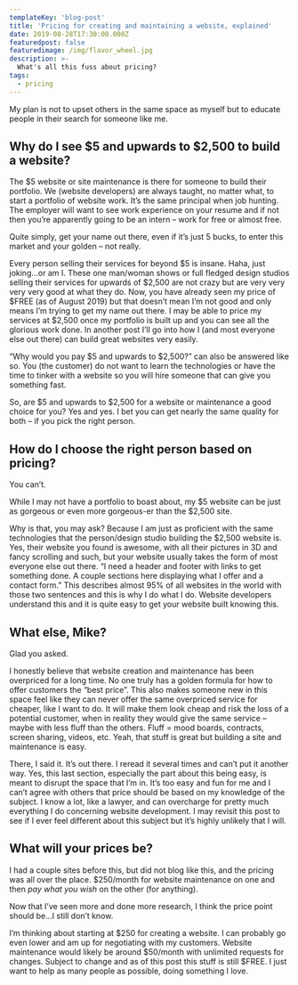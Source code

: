 ```yaml
---
templateKey: 'blog-post'
title: 'Pricing for creating and maintaining a website, explained'
date: 2019-08-28T17:30:00.000Z
featuredpost: false
featuredimage: /img/flavor_wheel.jpg
description: >-
  What's all this fuss about pricing?
tags:
  - pricing
---
```


My plan is not to upset others in the same space as myself but to educate people in their search for someone like me.

## Why do I see $5 and upwards to $2,500 to build a website?

The $5 website or site maintenance is there for someone to build their portfolio. We (website developers) are always taught, no matter what, to start a portfolio of website work. It’s the same principal when job hunting. The employer will want to see work experience on your resume and if not then you’re apparently going to be an intern – work for free or almost free.

Quite simply, get your name out there, even if it’s just 5 bucks, to enter this market and your golden – not really.

Every person selling their services for beyond $5 is insane. Haha, just joking…or am I. These one man/woman shows or full fledged design studios selling their services for upwards of $2,500 are not crazy but are very very very very good at what they do. Now, you have already seen my price of $FREE (as of August 2019) but that doesn’t mean I’m not good and only means I’m trying to get my name out there. I may be able to price my services at $2,500 once my portfolio is built up and you can see all the glorious work done. In another post I’ll go into how I (and most everyone else out there) can build great websites very easily.

“Why would you pay $5 and upwards to $2,500?” can also be answered like so. You (the customer) do not want to learn the technologies or have the time to tinker with a website so you will hire someone that can give you something fast.

So, are $5 and upwards to $2,500 for a website or maintenance a good choice for you? Yes and yes. I bet you can get nearly the same quality for both – if you pick the right person.

## How do I choose the right person based on pricing?

You can’t.

While I may not have a portfolio to boast about, my $5 website can be just as gorgeous or even more gorgeous-er than the $2,500 site.

Why is that, you may ask? Because I am just as proficient with the same technologies that the person/design studio building the $2,500 website is. Yes, their website you found is awesome, with all their pictures in 3D and fancy scrolling and such, but your website usually takes the form of most everyone else out there. “I need a header and footer with links to get something done. A couple sections here displaying what I offer and a contact form.” This describes almost 95% of all websites in the world with those two sentences and this is why I do what I do. Website developers understand this and it is quite easy to get your website built knowing this.

## What else, Mike?

Glad you asked.

I honestly believe that website creation and maintenance has been overpriced for a long time. No one truly has a golden formula for how to offer customers the “best price”. This also makes someone new in this space feel like they can never offer the same overpriced service for cheaper, like I want to do. It will make them look cheap and risk the loss of a potential customer, when in reality they would give the same service – maybe with less fluff than the others. Fluff = mood boards, contracts, screen sharing, videos, etc. Yeah, that stuff is great but building a site and maintenance is easy.

There, I said it. It’s out there. I reread it several times and can’t put it another way. Yes, this last section, especially the part about this being easy, is meant to disrupt the space that I’m in. It’s too easy and fun for me and I can’t agree with others that price should be based on my knowledge of the subject. I know a lot, like a lawyer, and can overcharge for pretty much everything I do concerning website development. I may revisit this post to see if I ever feel different about this subject but it’s highly unlikely that I will.

## What will your prices be?

I had a couple sites before this, but did not blog like this, and the pricing was all over the place. $250/month for website maintenance on one and then *pay what you wish* on the other (for anything).

Now that I’ve seen more and done more research, I think the price point should be…I still don’t know.

I’m thinking about starting at $250 for creating a website. I can probably go even lower and am up for negotiating with my customers. Website maintenance would likely be around $50/month with unlimited requests for changes. Subject to change and as of this post this stuff is still $FREE. I just want to help as many people as possible, doing something I love.
